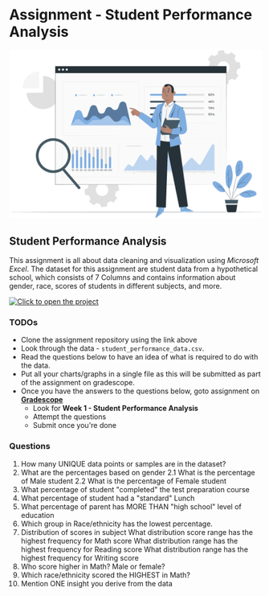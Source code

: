 # Assignment - Student Performance Analysis

![student-performance.png](./intro-to-data/student-performance.png)

## Student Performance Analysis
This assignment is all about data cleaning and visualization using _Microsoft Excel_. The dataset for this assignment are student data from a hypothetical school, which consists of 7 Columns and contains information about gender, race, scores of students in different subjects, and more.

[![Click to open the project](https://img.shields.io/static/v1?label=Open%20Project&message=Student%20Performance%20Analysis&color=blue)](https://github.com/kiboschool/student-performance.git)

### TODOs
- Clone the assignment repository using the link above
- Look through the data - `student_performance_data.csv`.
- Read the questions below to have an idea of what is required to do with the data.
- Put all your charts/graphs in a single file as this will be submitted as part of the assignment on gradescope.
- Once you have the answers to the questions below, goto assignment on **[Gradescope](https://www.gradescope.com/courses/544001/assignments)**
    - Look for **Week 1 - Student Performance Analysis**
    - Attempt the questions
    - Submit once you're done


### Questions

1. How many UNIQUE data points or samples are in the dataset?
2. What are the percentages based on gender
	2.1 What is the percentage of Male student
	2.2 What is the percentage of Female student
3. What percentage of student "completed" the test preparation course
4. What percentage of student had a "standard" Lunch
5. What percentage of parent has MORE THAN "high school" level of education
6. Which group in Race/ethnicity has the lowest percentage.
7. Distribution of scores in subject
	What distribution score range has the highest frequency for Math score
	What distribution range has the highest frequency for Reading score
	What distribution range has the highest frequency for Writing score
8. Who score higher in Math? Male or female?
9. Which race/ethnicity scored the HIGHEST in Math?
10. Mention ONE insight you derive from the data

<!-- 12. Overall insight from the data
13. 

14. Percentage of scores
	What is the percentage of Math scores
	What is the percentage of Reading scores
	What is the percentage of Writing scores

15. Math score base on Parental level of education
16. Reading score base on Parental level of education
17. Writing score base on Parental level of education -->


